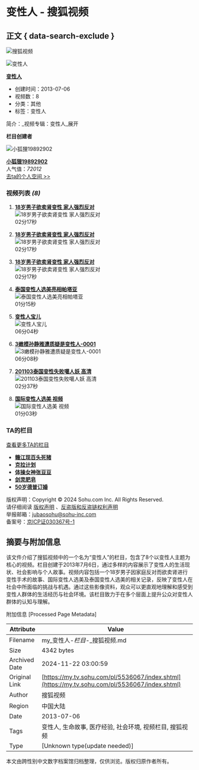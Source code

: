 # 变性人 - 搜狐视频

## 正文 { data-search-exclude }


![搜狐视频](https://css.tv.itc.cn/channel/header-images/logo-tv-mini.gif)

![变性人](https://e3f49eaa46b57.cdn.sohucs.com/c_pad,w_160,h_90,blur_80/group1/M07/69/CE/MTAuMTAuODguNzk=/6_13cce8d8a2eg102_51551341_7_1b.jpg)

**[变性人](http://my.tv.sohu.com/pl/5536067.shtml "变性人")**

- 创建时间：2013-07-06
- 视频数：8
- 分类：其他
- 标签：变性人

简介：_视频专辑：变性人_展开

**栏目创建者**

![小狐狸19892902](http://e3f49eaa46b57.cdn.sohucs.com/c_fit,w_200,h_200/2024/2/26/15/11/MTAwMTU3XzE3MDg5MzE0NjgwNjE=.jpeg)

**[小狐狸19892902](http://tv.sohu.com/user/19892902)**  
人气值：_72012_  
[去ta的个人空间 >>](http://tv.sohu.com/user/19892902)

### 视频列表 _(8)_

1. [**18岁男子欲卖肾变性 家人强烈反对**](http://tv.sohu.com/v/cGwvNTUzNjA2Ny81NzE1ODQ1Ni5zaHRtbA==.html "18岁男子欲卖肾变性 家人强烈反对")  
   ![18岁男子欲卖肾变性 家人强烈反对](http://e3f49eaa46b57.cdn.sohucs.com/c_pad,w_160,h_90,blur_80/group1/M09/76/9B/MTAuMTAuODguODA=/6_1401a4c831fg201_57153108_7_1b.jpg)  
   02分17秒

2. [**18岁男子欲卖肾变性 家人强烈反对**](http://tv.sohu.com/v/cGwvNTUzNjA2Ny81NzE1MzEwOC5zaHRtbA==.html "18岁男子欲卖肾变性 家人强烈反对")  
   ![18岁男子欲卖肾变性 家人强烈反对](http://e3f49eaa46b57.cdn.sohucs.com/c_pad,w_160,h_90,blur_80/group1/M09/76/9B/MTAuMTAuODguODA=/6_1401a4c831fg201_57153108_7_1b.jpg)  
   02分17秒

3. [**18岁男子欲卖肾变性 家人强烈反对**](http://tv.sohu.com/v/cGwvNTUzNjA2Ny81NzE0MzM2My5zaHRtbA==.html "18岁男子欲卖肾变性 家人强烈反对")  
   ![18岁男子欲卖肾变性 家人强烈反对](http://e3f49eaa46b57.cdn.sohucs.com/c_pad,w_160,h_90,blur_80,null,null,null,null/group3/M08/9E/68/MTAuMTguMTcuMTkw/vrscutcover_57143363_1_1b.jpg)  
   02分17秒

4. [**泰国变性人选美亮相帕塔亚**](http://tv.sohu.com/v/cGwvNTUzNjA2Ny81NzI3NTI1MS5zaHRtbA==.html "泰国变性人选美亮相帕塔亚")  
   ![泰国变性人选美亮相帕塔亚](http://e3f49eaa46b57.cdn.sohucs.com/c_pad,w_160,h_90,blur_80/group1/M08/7B/74/MTAuMTAuODguODA=/6_14029fb209cg201_57275251_5_1b.jpg)  
   01分15秒

5. [**变性人宝儿**](http://tv.sohu.com/v/cGwvNTUzNjA2Ny81MzI4NTIzMy5zaHRtbA==.html "变性人宝儿")  
   ![变性人宝儿](http://e3f49eaa46b57.cdn.sohucs.com/c_pad,w_160,h_90,blur_80/group1/M01/9F/77/MTAuMTAuODguNzk=/6_1470f312347g102SysCutcloud_53285233_7_0b.jpg)  
   06分04秒

6. [**3嫩模孙静雅遭质疑是变性人-0001**](http://tv.sohu.com/v/cGwvNTUzNjA2Ny81NzU2MzY0Mi5zaHRtbA==.html "3嫩模孙静雅遭质疑是变性人-0001")  
   ![3嫩模孙静雅遭质疑是变性人-0001](http://e3f49eaa46b57.cdn.sohucs.com/c_pad,w_160,h_90,blur_80/group1/M04/8C/52/MTAuMTAuODguNzk=/6_140511bfcbfg102_57563642_12_1b.jpg)  
   06分08秒

7. [**201103泰国变性失败噶人妖 高清**](http://tv.sohu.com/v/cGwvNTUzNjA2Ny81Nzc4NDA0OS5zaHRtbA==.html "201103泰国变性失败噶人妖 高清")  
   ![201103泰国变性失败噶人妖 高清](http://e3f49eaa46b57.cdn.sohucs.com/c_pad,w_160,h_90,blur_80/group1/M07/96/B0/MTAuMTAuODguNzk=/6_1406de081e1g102_57784049_5_1b.jpg)  
   02分37秒

8. [**国际变性人选美 视频**](http://tv.sohu.com/v/cGwvNTUzNjA2Ny81NzI4NzcwNi5zaHRtbA==.html "国际变性人选美 视频")  
   ![国际变性人选美 视频](http://e3f49eaa46b57.cdn.sohucs.com/c_pad,w_160,h_90,blur_80/group1/M12/7C/02/MTAuMTAuODguNzk=/6_1402b51c7e8g201_57287706_5_1b.jpg)  
   01分03秒

### TA的栏目

[查看更多TA的栏目](http://tv.sohu.com/user/19892902#t5)  

- **[赣江现百头死猪](http://my.tv.sohu.com/pl/6573399/index.shtml)**
- **[克拉计划](http://my.tv.sohu.com/pl/6572589/index.shtml)**
- **[体操女神张豆豆](http://my.tv.sohu.com/pl/6572542/index.shtml)**
- **[剑灵肥皂](http://my.tv.sohu.com/pl/6572508/index.shtml)**
- **[50岁德普订婚](http://my.tv.sohu.com/pl/6570457/index.shtml)**

版权声明：Copyright © 2024 Sohu.com Inc. All Rights Reserved.  
请仔细阅读 [版权声明](https://intro.sohu.com/#/copyright) 、[反盗版和反盗链权利声明](https://tv.sohu.com/s2016/piracy/index.shtml)  
举报邮箱：[jubaosohu@sohu-inc.com](mailto:jubaosohu@sohu-inc.com)  
备案号：[京ICP证030367号-1](https://beian.miit.gov.cn/)

## 摘要与附加信息

<!-- tcd_abstract -->
该文件介绍了搜狐视频中的一个名为“变性人”的栏目，包含了8个以变性人主题为核心的视频。栏目创建于2013年7月6日，通过多样的内容展示了变性人的生活现状、社会影响与个人故事。视频内容包括一个18岁男子因家庭反对而欲卖肾进行变性手术的故事、国际变性人选美及泰国变性人选美的相关记录，反映了变性人在社会中所面临的挑战与机遇。通过这些影像资料，观众可以更直观地理解和感受到变性人群体的生活经历与社会环境。该栏目致力于在多个层面上提升公众对变性人群体的认知与理解。
<!-- tcd_abstract_end -->

附加信息 [Processed Page Metadata]

| Attribute       | Value                                  |
|-----------------|----------------------------------------|
| Filename        | my_变性人-_栏目_-_搜狐视频.md                             |
| Size            | 4342 bytes                           |
| Archived Date   | 2024-11-22 03:00:59                             |
| Original Link   | [https://my.tv.sohu.com/pl/5536067/index.shtml](https://my.tv.sohu.com/pl/5536067/index.shtml)                       |
| Author          | 搜狐视频                               |
| Region          | 中国大陆                               |
| Date            | 2013-07-06                                 |
| Tags            | 变性人, 生命故事, 医疗经验, 社会环境, 视频栏目, 搜狐视频                                 |
| Type            | [Unknown type(update needed)]                                 |
<!-- tcd_table_end -->

本文由跨性别中文数字档案馆归档整理，仅供浏览。版权归原作者所有。
